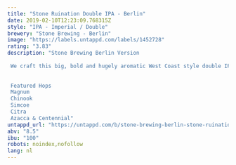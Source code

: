```yaml
---
title: "Stone Ruination Double IPA - Berlin"
date: 2019-02-10T12:23:09.768315Z
style: "IPA - Imperial / Double"
brewery: "Stone Brewing - Berlin"
image: "https://labels.untappd.com/labels/1452728"
rating: "3.83"
description: "Stone Brewing Berlin Version   We craft this big, bold and hugely aromatic West Coast style double IPA to celebrate all characteristics of the hop — its beauty and poetry, its boldness and might. Using modern methods of dry hopping and hop bursting, we squeeze every last drop of piney, citrusy, tropical essence from the hops that give Stone Ruination Double IPA its massive and complex hop character.   Featured Hops Magnum Chinook Simcoe Citra Azacca & Centennial"
untappd_url: "https://untappd.com/b/stone-brewing-berlin-stone-ruination-double-ipa-berlin/1452728"
abv: "8.5"
ibu: "100"
robots: noindex,nofollow
lang: nl
---
```

